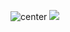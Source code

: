 



![center](https://github.com/AlexanderSemenov1/Lora-E32-433T30D-TTL-1W/blob/master/Foto/Foto1.png)
![](https://github.com/AlexanderSemenov1/Lora-E32-433T30D-TTL-1W/blob/master/Foto/Foto2.png)